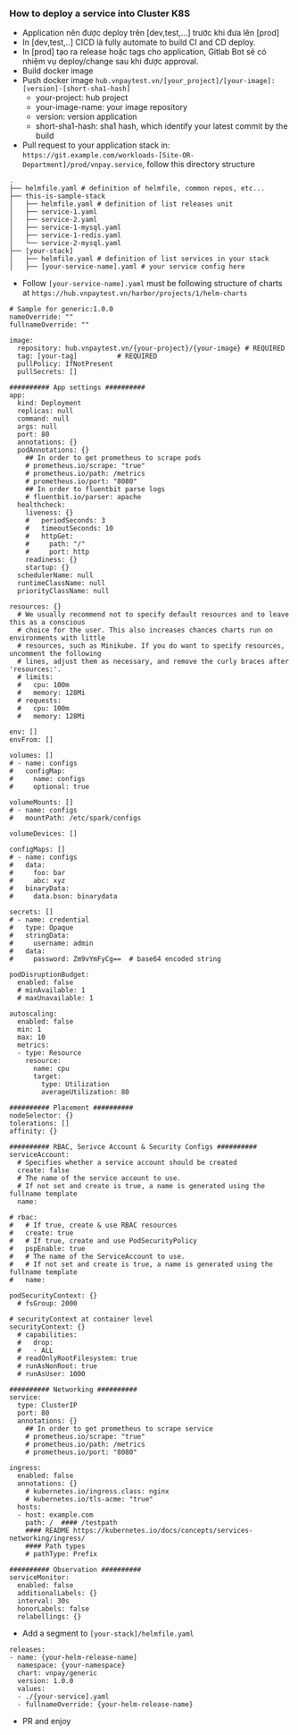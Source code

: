 ### How to deploy a service into Cluster K8S

* Application nên được deploy trên [dev,test,...] trước khi đưa lên [prod]
* In [dev,test,..] CICD là fully automate to build CI and CD deploy.
* In [prod] tạo ra release hoặc tags cho application, Gitlab Bot sẽ có nhiệm vụ deploy/change sau khi được approval.
* Build docker image
* Push docker image `hub.vnpaytest.vn/[your_project]/[your-image]:[version]-[short-sha1-hash]`
    * your-project: hub project
    * your-image-name: your image repository
    * version: version application
    * short-sha1-hash: sha1 hash, which identify your latest commit by the build
* Pull request to your application stack in: `https://git.example.com/workloads-[Site-OR-Department]/prod/vnpay.service`, follow this directory structure
```
.
├── helmfile.yaml # definition of helmfile, common repos, etc...
├── this-is-sample-stack
│   ├── helmfile.yaml # definition of list releases unit
│   ├── service-1.yaml
│   ├── service-2.yaml
│   ├── service-1-mysql.yaml
│   ├── service-1-redis.yaml
│   └── service-2-mysql.yaml
├── [your-stack]
│   ├── helmfile.yaml # definition of list services in your stack
│   ├── [your-service-name].yaml # your service config here
```

* Follow `[your-service-name].yaml` must be following structure of charts at `https://hub.vnpaytest.vn/harbor/projects/1/helm-charts`

```
# Sample for generic:1.0.0
nameOverride: ""
fullnameOverride: ""

image:
  repository: hub.vnpaytest.vn/{your-project}/{your-image} # REQUIRED
  tag: [your-tag]          # REQUIRED
  pullPolicy: IfNotPresent
  pullSecrets: []

########## App settings ##########
app:
  kind: Deployment
  replicas: null
  command: null
  args: null
  port: 80
  annotations: {}
  podAnnotations: {}
    ## In order to get prometheus to scrape pods
    # prometheus.io/scrape: "true"
    # prometheus.io/path: /metrics
    # prometheus.io/port: "8080"
    ## In order to fluentbit parse logs
    # fluentbit.io/parser: apache
  healthcheck:
    liveness: {}
    #   periodSeconds: 3
    #   timeoutSeconds: 10
    #   httpGet:
    #     path: "/"
    #     port: http
    readiness: {}
    startup: {}
  schedulerName: null
  runtimeClassName: null
  priorityClassName: null

resources: {}
  # We usually recommend not to specify default resources and to leave this as a conscious
  # choice for the user. This also increases chances charts run on environments with little
  # resources, such as Minikube. If you do want to specify resources, uncomment the following
  # lines, adjust them as necessary, and remove the curly braces after 'resources:'.
  # limits:
  #   cpu: 100m
  #   memory: 128Mi
  # requests:
  #   cpu: 100m
  #   memory: 128Mi

env: []
envFrom: []

volumes: []
# - name: configs
#   configMap:
#     name: configs
#     optional: true

volumeMounts: []
# - name: configs
#   mountPath: /etc/spark/configs

volumeDevices: []

configMaps: []
# - name: configs
#   data:
#     foo: bar
#     abc: xyz
#   binaryData:
#     data.bson: binarydata

secrets: []
# - name: credential
#   type: Opaque
#   stringData:
#     username: admin
#   data:
#     password: Zm9vYmFyCg==  # base64 encoded string

podDisruptionBudget:
  enabled: false
  # minAvailable: 1
  # maxUnavailable: 1

autoscaling:
  enabled: false
  min: 1
  max: 10
  metrics:
  - type: Resource
    resource:
      name: cpu
      target:
        type: Utilization
        averageUtilization: 80

########## Placement ##########
nodeSelector: {}
tolerations: []
affinity: {}

########## RBAC, Serivce Account & Security Configs ##########
serviceAccount:
  # Specifies whether a service account should be created
  create: false
  # The name of the service account to use.
  # If not set and create is true, a name is generated using the fullname template
  name:

# rbac:
#   # If true, create & use RBAC resources
#   create: true
#   # If true, create and use PodSecurityPolicy
#   pspEnable: true
#   # The name of the ServiceAccount to use.
#   # If not set and create is true, a name is generated using the fullname template
#   name:

podSecurityContext: {}
  # fsGroup: 2000

# securityContext at container level
securityContext: {}
  # capabilities:
  #   drop:
  #   - ALL
  # readOnlyRootFilesystem: true
  # runAsNonRoot: true
  # runAsUser: 1000

########## Networking ##########
service:
  type: ClusterIP
  port: 80
  annotations: {}
    ## In order to get prometheus to scrape service
    # prometheus.io/scrape: "true"
    # prometheus.io/path: /metrics
    # prometheus.io/port: "8080"

ingress:
  enabled: false
  annotations: {}
    # kubernetes.io/ingress.class: nginx
    # kubernetes.io/tls-acme: "true"
  hosts:
  - host: example.com
    path: /  #### /testpath
    #### README https://kubernetes.io/docs/concepts/services-networking/ingress/
    #### Path types
    # pathType: Prefix  

########## Observation ##########
serviceMonitor:
  enabled: false
  additionalLabels: {}
  interval: 30s
  honorLabels: false
  relabellings: {}
```

* Add a segment to `[your-stack]/helmfile.yaml`

```
releases:
- name: {your-helm-release-name]
  namespace: {your-namespace}
  chart: vnpay/generic
  version: 1.0.0
  values:
  - ./{your-service].yaml
  - fullnameOverride: {your-helm-release-name}
```

* PR and enjoy